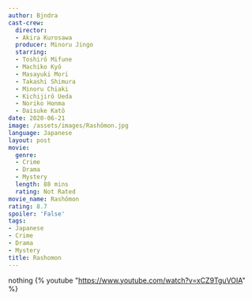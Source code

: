 ```yaml
---
author: Bjndra
cast-crew:
  director:
  - Akira Kurosawa
  producer: Minoru Jingo
  starring:
  - Toshirô Mifune
  - Machiko Kyô
  - Masayuki Mori
  - Takashi Shimura
  - Minoru Chiaki
  - Kichijirô Ueda
  - Noriko Honma
  - Daisuke Katô
date: 2020-06-21
image: /assets/images/Rashômon.jpg
language: Japanese
layout: post
movie:
  genre:
  - Crime
  - Drama
  - Mystery
  length: 88 mins
  rating: Not Rated
movie_name: Rashômon
rating: 8.7
spoiler: 'False'
tags:
- Japanese
- Crime
- Drama
- Mystery
title: Rashomon
---
```


nothing 
{% youtube "https://www.youtube.com/watch?v=xCZ9TguVOIA" %}



